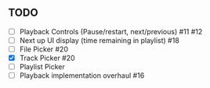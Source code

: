 ## TODO
- [ ] Playback Controls (Pause/restart, next/previous) #11 #12
- [ ] Next up UI display (time remaining in playlist) #18
- [ ] File Picker #20
- [x] Track Picker #20
- [ ] Playlist Picker
- [ ] Playback implementation overhaul #16
